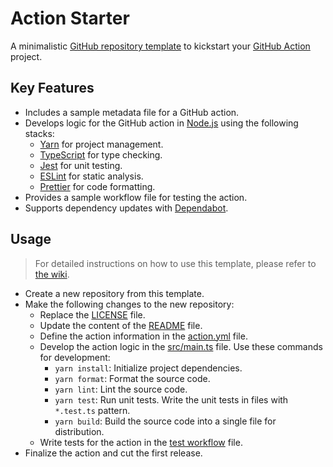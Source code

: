 <!-- Clear the content of this file and replace it with the description of your project. -->
<!-- Learn more: https://docs.github.com/en/repositories/managing-your-repositorys-settings-and-features/customizing-your-repository/about-readmes -->

# Action Starter

A minimalistic [GitHub repository template](https://docs.github.com/en/repositories/creating-and-managing-repositories/creating-a-repository-from-a-template) to kickstart your [GitHub Action](https://github.com/features/actions) project.

## Key Features

- Includes a sample metadata file for a GitHub action.
- Develops logic for the GitHub action in [Node.js](https://nodejs.org/en) using the following stacks:
  - [Yarn](https://yarnpkg.com/) for project management.
  - [TypeScript](https://www.typescriptlang.org/) for type checking.
  - [Jest](https://jestjs.io/) for unit testing.
  - [ESLint](https://eslint.org/) for static analysis.
  - [Prettier](https://prettier.io/) for code formatting.
- Provides a sample workflow file for testing the action.
- Supports dependency updates with [Dependabot](https://docs.github.com/en/code-security/dependabot).

## Usage

> For detailed instructions on how to use this template, please refer to [the wiki](https://github.com/threeal/action-starter/wiki).

- Create a new repository from this template.
- Make the following changes to the new repository:
  - Replace the [LICENSE](LICENSE) file.
  - Update the content of the [README](README.md) file.
  - Define the action information in the [action.yml](action.yml) file.
  - Develop the action logic in the [src/main.ts](src/main.ts) file. Use these commands for development:
    - `yarn install`: Initialize project dependencies.
    - `yarn format`: Format the source code.
    - `yarn lint`: Lint the source code.
    - `yarn test`: Run unit tests. Write the unit tests in files with `*.test.ts` pattern.
    - `yarn build`: Build the source code into a single file for distribution.
  - Write tests for the action in the [test workflow](.github/workflows/test.yaml) file.
- Finalize the action and cut the first release.
